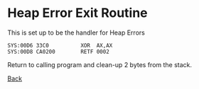 # Heap Error Exit Routine

This is set up to be the handler for Heap Errors

```
SYS:00D6 33C0          XOR	AX,AX
SYS:00D8 CA0200        RETF	0002
```
Return to calling program and clean-up 2 bytes from the stack.

[Back](README.md)